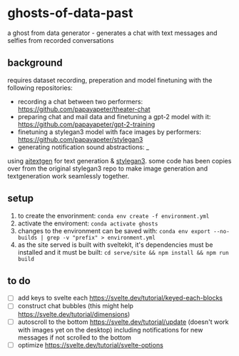 # ghosts-of-data-past

a ghost from data generator - generates a chat with text messages and selfies from recorded conversations

## background

requires dataset recording, preperation and model finetuning with the following repositories:

- recording a chat between two performers: https://github.com/papayapeter/theater-chat
- preparing chat and mail data and finetuning a gpt-2 model with it: https://github.com/papayapeter/gpt-2-training
- finetuning a stylegan3 model with face images by performers: https://github.com/papayapeter/stylegan3
- generating notification sound abstractions: \_

using [aitextgen](https://github.com/minimaxir/aitextgen) for text generation & [stylegan3](https://github.com/NVlabs/stylegan3). some code has been copies over from the original stylegan3 repo to make image generation and textgeneration work seamlessly together.

## setup

1. to create the envorinment: `conda env create -f environment.yml`
2. activate the enviroment: `conda activate ghosts`
3. changes to the environment can be saved with: `conda env export --no-builds | grep -v "prefix" > environment.yml`
4. as the site served is built with sveltekit, it's dependencies must be installed and it must be built: `cd serve/site && npm install && npm run build`

## to do

- [ ] add keys to svelte each https://svelte.dev/tutorial/keyed-each-blocks
- [ ] construct chat bubbles (this might help https://svelte.dev/tutorial/dimensions)
- [ ] autoscroll to the bottom https://svelte.dev/tutorial/update (doesn't work with images yet on the desktop) including notifications for new messages if not scrolled to the bottom
- [ ] optimize https://svelte.dev/tutorial/svelte-options
